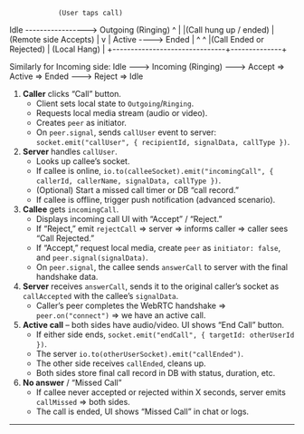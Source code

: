                 (User taps call)
 Idle  ----------------->  Outgoing (Ringing)
  ^                               |
  |(Call hung up / ended)         | (Remote side Accepts)
  |                               v
  |                              Active  ---->  Ended
  |                               ^              ^
  |(Call Ended or Rejected)       | (Local Hang) |
  +-------------------------------+--------------+
  
Similarly for Incoming side:
 Idle  --->  Incoming (Ringing)  ---> Accept => Active => Ended
                                  ---> Reject => Idle



1. **Caller** clicks “Call” button.
   - Client sets local state to `Outgoing`/`Ringing`.
   - Requests local media stream (audio or video).
   - Creates `peer` as initiator.
   - On `peer.signal`, sends `callUser` event to server: `socket.emit("callUser", { recipientId, signalData, callType })`.
2. **Server** handles `callUser`.
   - Looks up callee’s socket.
   - If callee is online, `io.to(calleeSocket).emit("incomingCall", { callerId, callerName, signalData, callType })`.
   - (Optional) Start a missed call timer or DB “call record.”  
   - If callee is offline, trigger push notification (advanced scenario).
3. **Callee** gets `incomingCall`.
   - Displays incoming call UI with “Accept” / “Reject.”
   - If “Reject,” emit `rejectCall` => server => informs caller => caller sees “Call Rejected.”  
   - If “Accept,” request local media, create `peer` as `initiator: false`, and `peer.signal(signalData)`.
   - On `peer.signal`, the callee sends `answerCall` to server with the final handshake data.
4. **Server** receives `answerCall`, sends it to the original caller’s socket as `callAccepted` with the callee’s `signalData`.
   - Caller’s peer completes the WebRTC handshake => `peer.on("connect")` => we have an active call.
5. **Active call** – both sides have audio/video. UI shows “End Call” button.
   - If either side ends, `socket.emit("endCall", { targetId: otherUserId })`.
   - The server `io.to(otherUserSocket).emit("callEnded")`.
   - The other side receives `callEnded`, cleans up.
   - Both sides store final call record in DB with status, duration, etc.
6. **No answer** / “Missed Call”
   - If callee never accepted or rejected within X seconds, server emits `callMissed` => both sides. 
   - The call is ended, UI shows “Missed Call” in chat or logs.

---
